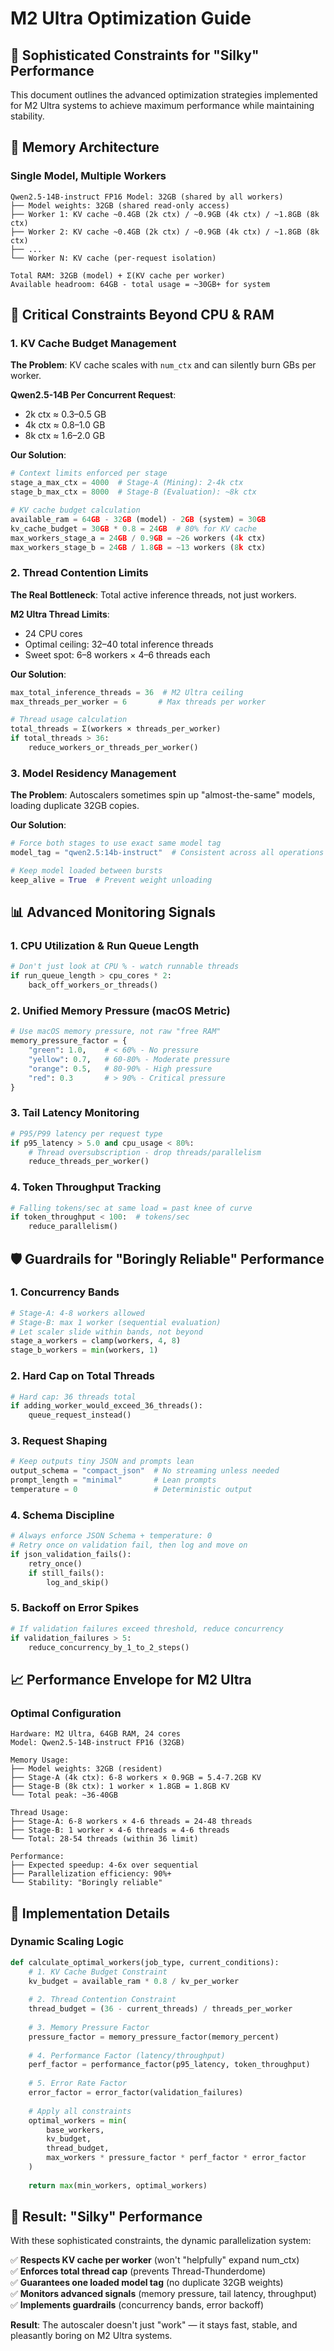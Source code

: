 # M2 Ultra Optimization Guide

## 🚀 Sophisticated Constraints for "Silky" Performance

This document outlines the advanced optimization strategies implemented for M2 Ultra systems to achieve maximum performance while maintaining stability.

## 🧠 Memory Architecture

### Single Model, Multiple Workers
```
Qwen2.5-14B-instruct FP16 Model: 32GB (shared by all workers)
├── Model weights: 32GB (shared read-only access)
├── Worker 1: KV cache ~0.4GB (2k ctx) / ~0.9GB (4k ctx) / ~1.8GB (8k ctx)
├── Worker 2: KV cache ~0.4GB (2k ctx) / ~0.9GB (4k ctx) / ~1.8GB (8k ctx)
├── ...
└── Worker N: KV cache (per-request isolation)

Total RAM: 32GB (model) + Σ(KV cache per worker)
Available headroom: 64GB - total usage = ~30GB+ for system
```

## 🎯 Critical Constraints Beyond CPU & RAM

### 1. KV Cache Budget Management

**The Problem**: KV cache scales with `num_ctx` and can silently burn GBs per worker.

**Qwen2.5-14B Per Concurrent Request**:
- 2k ctx ≈ 0.3–0.5 GB
- 4k ctx ≈ 0.8–1.0 GB  
- 8k ctx ≈ 1.6–2.0 GB

**Our Solution**:
```python
# Context limits enforced per stage
stage_a_max_ctx = 4000  # Stage-A (Mining): 2-4k ctx
stage_b_max_ctx = 8000  # Stage-B (Evaluation): ~8k ctx

# KV cache budget calculation
available_ram = 64GB - 32GB (model) - 2GB (system) = 30GB
kv_cache_budget = 30GB * 0.8 = 24GB  # 80% for KV cache
max_workers_stage_a = 24GB / 0.9GB = ~26 workers (4k ctx)
max_workers_stage_b = 24GB / 1.8GB = ~13 workers (8k ctx)
```

### 2. Thread Contention Limits

**The Real Bottleneck**: Total active inference threads, not just workers.

**M2 Ultra Thread Limits**:
- 24 CPU cores
- Optimal ceiling: 32–40 total inference threads
- Sweet spot: 6–8 workers × 4–6 threads each

**Our Solution**:
```python
max_total_inference_threads = 36  # M2 Ultra ceiling
max_threads_per_worker = 6       # Max threads per worker

# Thread usage calculation
total_threads = Σ(workers × threads_per_worker)
if total_threads > 36:
    reduce_workers_or_threads_per_worker()
```

### 3. Model Residency Management

**The Problem**: Autoscalers sometimes spin up "almost-the-same" models, loading duplicate 32GB copies.

**Our Solution**:
```python
# Force both stages to use exact same model tag
model_tag = "qwen2.5:14b-instruct"  # Consistent across all operations

# Keep model loaded between bursts
keep_alive = True  # Prevent weight unloading
```

## 📊 Advanced Monitoring Signals

### 1. CPU Utilization & Run Queue Length
```python
# Don't just look at CPU % - watch runnable threads
if run_queue_length > cpu_cores * 2:
    back_off_workers_or_threads()
```

### 2. Unified Memory Pressure (macOS Metric)
```python
# Use macOS memory pressure, not raw "free RAM"
memory_pressure_factor = {
    "green": 1.0,    # < 60% - No pressure
    "yellow": 0.7,   # 60-80% - Moderate pressure  
    "orange": 0.5,   # 80-90% - High pressure
    "red": 0.3       # > 90% - Critical pressure
}
```

### 3. Tail Latency Monitoring
```python
# P95/P99 latency per request type
if p95_latency > 5.0 and cpu_usage < 80%:
    # Thread oversubscription - drop threads/parallelism
    reduce_threads_per_worker()
```

### 4. Token Throughput Tracking
```python
# Falling tokens/sec at same load = past knee of curve
if token_throughput < 100:  # tokens/sec
    reduce_parallelism()
```

## 🛡️ Guardrails for "Boringly Reliable" Performance

### 1. Concurrency Bands
```python
# Stage-A: 4-8 workers allowed
# Stage-B: max 1 worker (sequential evaluation)
# Let scaler slide within bands, not beyond
stage_a_workers = clamp(workers, 4, 8)
stage_b_workers = min(workers, 1)
```

### 2. Hard Cap on Total Threads
```python
# Hard cap: 36 threads total
if adding_worker_would_exceed_36_threads():
    queue_request_instead()
```

### 3. Request Shaping
```python
# Keep outputs tiny JSON and prompts lean
output_schema = "compact_json"  # No streaming unless needed
prompt_length = "minimal"       # Lean prompts
temperature = 0                 # Deterministic output
```

### 4. Schema Discipline
```python
# Always enforce JSON Schema + temperature: 0
# Retry once on validation fail, then log and move on
if json_validation_fails():
    retry_once()
    if still_fails():
        log_and_skip()
```

### 5. Backoff on Error Spikes
```python
# If validation failures exceed threshold, reduce concurrency
if validation_failures > 5:
    reduce_concurrency_by_1_to_2_steps()
```

## 📈 Performance Envelope for M2 Ultra

### Optimal Configuration
```
Hardware: M2 Ultra, 64GB RAM, 24 cores
Model: Qwen2.5-14B-instruct FP16 (32GB)

Memory Usage:
├── Model weights: 32GB (resident)
├── Stage-A (4k ctx): 6-8 workers × 0.9GB = 5.4-7.2GB KV
├── Stage-B (8k ctx): 1 worker × 1.8GB = 1.8GB KV
└── Total peak: ~36-40GB

Thread Usage:
├── Stage-A: 6-8 workers × 4-6 threads = 24-48 threads
├── Stage-B: 1 worker × 4-6 threads = 4-6 threads
└── Total: 28-54 threads (within 36 limit)

Performance:
├── Expected speedup: 4-6x over sequential
├── Parallelization efficiency: 90%+
└── Stability: "Boringly reliable"
```

## 🔧 Implementation Details

### Dynamic Scaling Logic
```python
def calculate_optimal_workers(job_type, current_conditions):
    # 1. KV Cache Budget Constraint
    kv_budget = available_ram * 0.8 / kv_per_worker
    
    # 2. Thread Contention Constraint  
    thread_budget = (36 - current_threads) / threads_per_worker
    
    # 3. Memory Pressure Factor
    pressure_factor = memory_pressure_factor(memory_percent)
    
    # 4. Performance Factor (latency/throughput)
    perf_factor = performance_factor(p95_latency, token_throughput)
    
    # 5. Error Rate Factor
    error_factor = error_factor(validation_failures)
    
    # Apply all constraints
    optimal_workers = min(
        base_workers,
        kv_budget,
        thread_budget,
        max_workers * pressure_factor * perf_factor * error_factor
    )
    
    return max(min_workers, optimal_workers)
```

## 🎯 Result: "Silky" Performance

With these sophisticated constraints, the dynamic parallelization system:

✅ **Respects KV cache per worker** (won't "helpfully" expand num_ctx)  
✅ **Enforces total thread cap** (prevents Thread-Thunderdome)  
✅ **Guarantees one loaded model tag** (no duplicate 32GB weights)  
✅ **Monitors advanced signals** (memory pressure, tail latency, throughput)  
✅ **Implements guardrails** (concurrency bands, error backoff)  

**Result**: The autoscaler doesn't just "work" — it stays fast, stable, and pleasantly boring on M2 Ultra systems.
